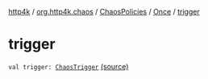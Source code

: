 [http4k](../../../index.md) / [org.http4k.chaos](../../index.md) / [ChaosPolicies](../index.md) / [Once](index.md) / [trigger](./trigger.md)

# trigger

`val trigger: `[`ChaosTrigger`](../../-chaos-trigger.md) [(source)](https://github.com/http4k/http4k/blob/master/http4k-testing-chaos/src/main/kotlin/org/http4k/chaos/ChaosPolicies.kt#L28)